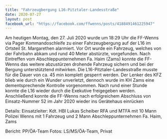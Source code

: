```yaml
---
title: "Fahrzeugbergung L16-Pitztaler-Landesstraße"
date: 2020-07-27
layout: post
facebook_url: "https://facebook.com/ffwenns/posts/4188491461225947"
---
```


Am heutigen Montag, den 27. Juli 2020 wurde um 18:29 Uhr die FF-Wenns via Pager Kommandoschleife zu einer Fahrzeugbergung auf der L16 im Ortsteil St. Margarethen alarmiert.
Vor Ort wurde ein Fahrzeug, welches von der Fahrbahn abkam und rund 40 Meter abstürzte, vorgefunden.
Nach Eintreffen vom Abschleppunternehmen Fa. Haim (Zams) konnte die FF-Wenns das weitere abzustürzen drohende Fahrzeug sichern und bei der Bergung unterstütztend mitwirken.
Die L16-Pitztaler-Landesstraße musste für die Dauer von ca. 45 min komplett gesperrt werden. 
Der Lenker des KFZ blieb wie durch ein Wunder unverletzt, dennoch wurde im KH Zams eine dementsprechende Kontrolle vorgenommen. Nach rund einer Stunde konnte die L16 wieder durch die Exekutive freigegeben werden. Anschließend konnte die FF-Wenns nach erfolgreichem Abschluss von Einsatz-Nummer 52 im Jahr 2020 wieder ins Gerätehaus einrücken 

Details:
Einsatzleiter: Kdt. HBI Lukas Scheiber
RFA und MTFA mit 10 Mann 
Polizei Wenns mit 1 Fahrzeug und 2 Mann 
Abschleppunternehmen Fa. Haim, Zams 

Bericht: PP/ÖA-Team
Fotos: LS/MS/ÖA-Team, Privat